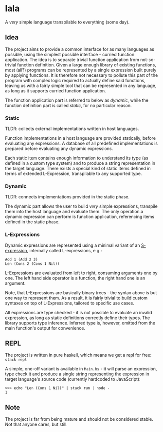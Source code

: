 # lala

A _very_ simple language transpilable to everything (some day).

## Idea

The project aims to provide a common interface for as many languages as possible, using the simplest possible interface - curried function application.
The idea is to separate trivial function application from not-so-trivial function definition.
Given a large enough library of existing functions, most (all?) programs can be represented by a single expression built purely by applying functions. It is therefore
not necessary to pollute this part of the program with complex logic required to actually define said functions, leaving us with a fairly simple tool that can be
represented in any language, as long as it supports curried function application.

The function application part is referred to below as _dynamic_, while the function definition part is called _static_, for no particular reason.

### Static

TLDR: collects external implementations written in host languages.

Function implementations in a host language are provided statically, before evaluating any expressions.
A database of all predefined implementations is prepared before evaluating any dynamic expressions.

Each static item contains enough information to understand its type (as defined in a custom type system) and to produce a string representation in the target language.
There exists a special kind of static items defined in terms of extended L-Expression, transpilable to any supported type.

### Dynamic

TLDR: connects implementations provided in the static phase.

The dynamic part allows the user to build _very_ simple expressions, transpile them into the host language and evaluate them.
The only operation a dynamic expression can perform is function application, referencing items defined in the static phase.

### L-Expressions

Dynamic expressions are represented using a minimal variant of an [S-expression](https://en.wikipedia.org/wiki/S-expression), internally called L-expressions, e.g.:

```
Add 1 (Add 2 3)
Len (Cons 2 (Cons 1 Nil))
```

L-Expressions are evaluated from left to right, consuming arguments one by one. The left hand side operator is a function, the right hand one
is an argument.

Note, that L-Expressions are basically binary trees - the syntax above is but one way to represent them. As a result, it is fairly trivial to build custom syntaxes
on top of L-Expressions, tailored to specific use cases.

All expressions are type checked - it is not possible to evaluate an invalid expression, as long as static definitions correctly define their types.
The library supports type inference. Inferred type is, however, omitted from the main function's output for convenience.

## REPL

The project is written in pure haskell, which means we get a repl for free:
`stack repl`

A simple, one-off variant is available in `Main.hs` - it will parse an expression, type check it and produce a single string
representing the expression in target language's source code (currently hardcoded to JavaScript):

```
>>> echo "Len (Cons 1 Nil)" | stack run | node -
1
```

## Note

The project is far from being mature and should not be considered stable.
Not that anyone cares, but still.
